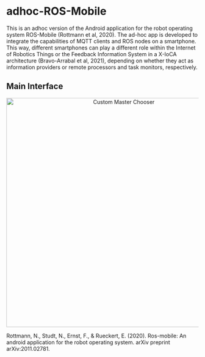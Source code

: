 # adhoc-ROS-Mobile

This is an adhoc version of the Android application for the robot operating system ROS-Mobile (Rottmann et al, 2020). The ad-hoc app is developed to integrate the capabilities of MQTT clients and ROS nodes on a smartphone. This way, different smartphones can play a different role within the Internet of Robotics Things or the Feedback Information System in a X-IoCA architecture (Bravo-Arrabal et al, 2021), depending on whether they act as information providers or remote processors and task monitors, respectively.

## Main Interface 

<p align="center">
    <img src="figs/ad-hocRM.jpg" alt="Custom Master Chooser" width="600" />
<p/>




Rottmann, N., Studt, N., Ernst, F., & Rueckert, E. (2020). Ros-mobile: An android application for the robot operating system. arXiv preprint arXiv:2011.02781.
